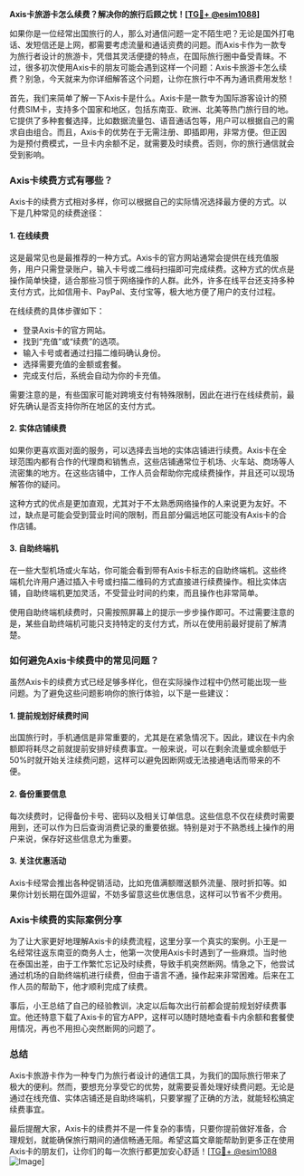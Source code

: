 **Axis卡旅游卡怎么续费？解决你的旅行后顾之忧！[[TG💪+ @esim1088](https://t.me/s/esim1088)]**

如果你是一位经常出国旅行的人，那么对通信问题一定不陌生吧？无论是国外打电话、发短信还是上网，都需要考虑流量和通话资费的问题。而Axis卡作为一款专为旅行者设计的旅游卡，凭借其灵活便捷的特点，在国际旅行圈中备受青睐。不过，很多初次使用Axis卡的朋友可能会遇到这样一个问题：Axis卡旅游卡怎么续费？别急，今天就来为你详细解答这个问题，让你在旅行中不再为通讯费用发愁！

首先，我们来简单了解一下Axis卡是什么。Axis卡是一款专为国际游客设计的预付费SIM卡，支持多个国家和地区，包括东南亚、欧洲、北美等热门旅行目的地。它提供了多种套餐选择，比如数据流量包、语音通话包等，用户可以根据自己的需求自由组合。而且，Axis卡的优势在于无需注册、即插即用，非常方便。但正因为是预付费模式，一旦卡内余额不足，就需要及时续费。否则，你的旅行通信就会受到影响。

### Axis卡续费方式有哪些？

Axis卡的续费方式相对多样，你可以根据自己的实际情况选择最方便的方式。以下是几种常见的续费途径：

#### 1. 在线续费

这是最常见也是最推荐的一种方式。Axis卡的官方网站通常会提供在线充值服务，用户只需登录账户，输入卡号或二维码扫描即可完成续费。这种方式的优点是操作简单快捷，适合那些习惯于网络操作的人群。此外，许多在线平台还支持多种支付方式，比如信用卡、PayPal、支付宝等，极大地方便了用户的支付过程。

在线续费的具体步骤如下：
- 登录Axis卡的官方网站。
- 找到“充值”或“续费”的选项。
- 输入卡号或者通过扫描二维码确认身份。
- 选择需要充值的金额或套餐。
- 完成支付后，系统会自动为你的卡充值。

需要注意的是，有些国家可能对跨境支付有特殊限制，因此在进行在线续费前，最好先确认是否支持你所在地区的支付方式。

#### 2. 实体店铺续费

如果你更喜欢面对面的服务，可以选择去当地的实体店铺进行续费。Axis卡在全球范围内都有合作的代理商和销售点，这些店铺通常位于机场、火车站、商场等人流密集的地方。在这些店铺中，工作人员会帮助你完成续费操作，并且还可以现场解答你的疑问。

这种方式的优点是更加直观，尤其对于不太熟悉网络操作的人来说更为友好。不过，缺点是可能会受到营业时间的限制，而且部分偏远地区可能没有Axis卡的合作店铺。

#### 3. 自助终端机

在一些大型机场或火车站，你可能会看到带有Axis卡标志的自助终端机。这些终端机允许用户通过插入卡号或扫描二维码的方式直接进行续费操作。相比实体店铺，自助终端机更加灵活，不受营业时间的约束，而且操作也非常简单。

使用自助终端机续费时，只需按照屏幕上的提示一步步操作即可。不过需要注意的是，某些自助终端机可能只支持特定的支付方式，所以在使用前最好提前了解清楚。

### 如何避免Axis卡续费中的常见问题？

虽然Axis卡的续费方式已经足够多样化，但在实际操作过程中仍然可能出现一些问题。为了避免这些问题影响你的旅行体验，以下是一些建议：

#### 1. 提前规划好续费时间

出国旅行时，手机通信是非常重要的，尤其是在紧急情况下。因此，建议在卡内余额即将耗尽之前就提前安排好续费事宜。一般来说，可以在剩余流量或余额低于50%时就开始关注续费问题，这样可以避免因断网或无法接通电话而带来的不便。

#### 2. 备份重要信息

每次续费时，记得备份卡号、密码以及相关订单信息。这些信息不仅在续费时需要用到，还可以作为日后查询消费记录的重要依据。特别是对于不熟悉线上操作的用户来说，保存好这些信息尤为重要。

#### 3. 关注优惠活动

Axis卡经常会推出各种促销活动，比如充值满额赠送额外流量、限时折扣等。如果你计划长期在国外逗留，不妨多留意这些优惠信息，这样可以节省不少费用。

### Axis卡续费的实际案例分享

为了让大家更好地理解Axis卡的续费流程，这里分享一个真实的案例。小王是一名经常往返东南亚的商务人士，他第一次使用Axis卡时遇到了一些麻烦。当时他在泰国出差，由于工作繁忙忘记及时续费，导致手机突然断网。情急之下，他尝试通过机场的自助终端机进行续费，但由于语言不通，操作起来非常困难。后来在工作人员的帮助下，他才顺利完成了续费。

事后，小王总结了自己的经验教训，决定以后每次出行前都会提前规划好续费事宜。他还特意下载了Axis卡的官方APP，这样可以随时随地查看卡内余额和套餐使用情况，再也不用担心突然断网的问题了。

### 总结

Axis卡旅游卡作为一种专门为旅行者设计的通信工具，为我们的国际旅行带来了极大的便利。然而，要想充分享受它的优势，就需要妥善处理好续费问题。无论是通过在线充值、实体店铺还是自助终端机，只要掌握了正确的方法，就能轻松搞定续费事宜。

最后提醒大家，Axis卡的续费并不是一件复杂的事情，只要你提前做好准备，合理规划，就能确保旅行期间的通信畅通无阻。希望这篇文章能帮助到更多正在使用Axis卡的朋友们，让你们的每一次旅行都更加安心舒适！[[TG💪+ @esim1088](https://t.me/s/esim1088) ![Image](https://i.postimg.cc/4NQfJmqS/Snipaste-2025-05-13-00-14-12.png)]